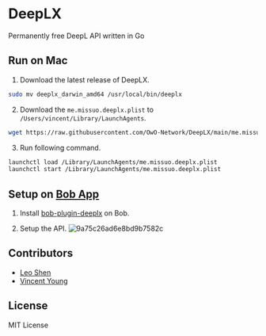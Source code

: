 <!--
 * @Author: Vincent Young
 * @Date: 2022-10-18 07:32:29
 * @LastEditors: Vincent Young
 * @LastEditTime: 2022-10-20 02:10:43
 * @FilePath: /deepl-api/README.md
 * @Telegram: https://t.me/missuo
 * 
 * Copyright © 2022 by Vincent, All Rights Reserved. 
-->
# DeepLX
Permanently free DeepL API written in Go

## Run on Mac
1. Download  the latest release of DeepLX.
```bash
sudo mv deeplx_darwin_amd64 /usr/local/bin/deeplx
```

2. Download the `me.missuo.deeplx.plist` to `/Users/vincent/Library/LaunchAgents`.
```bash
wget https://raw.githubusercontent.com/OwO-Network/DeepLX/main/me.missuo.deeplx.plist -O /Users/vincent/Library/LaunchAgents/me.missuo.deeplx.plist
```
3. Run following command.
```bash
launchctl load /Library/LaunchAgents/me.missuo.deeplx.plist
launchctl start /Library/LaunchAgents/me.missuo.deeplx.plist
```

## Setup on [Bob App](https://bobtranslate.com/)
1. Install [bob-plugin-deeplx](https://github.com/clubxdev/bob-plugin-deeplx) on Bob.

2. Setup the API.
![9a75c26ad6e8bd9b7582c](https://missuo.ru/file/9a75c26ad6e8bd9b7582c.png)

## Contributors
- [Leo Shen](https://github.com/sjlleo)
- [Vincent Young](https://github.com/missuo)

## License
MIT License

